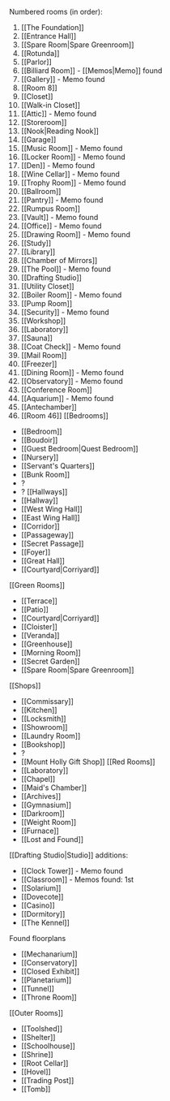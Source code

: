 Numbered rooms (in order):
1. [[The Foundation]]
2. [[Entrance Hall]]
3. [[Spare Room|Spare Greenroom]]
4. [[Rotunda]]
5. [[Parlor]]
6. [[Billiard Room]] - [[Memos|Memo]] found
7. [[Gallery]] - Memo found
8. [[Room 8]]
9. [[Closet]]
10. [[Walk-in Closet]]
11. [[Attic]] - Memo found
12. [[Storeroom]]
13. [[Nook|Reading Nook]]
14. [[Garage]]
15. [[Music Room]] - Memo found
16. [[Locker Room]] - Memo found
17. [[Den]] - Memo found
18. [[Wine Cellar]] - Memo found
19. [[Trophy Room]] - Memo found
20. [[Ballroom]]
21. [[Pantry]] - Memo found
22. [[Rumpus Room]]
23. [[Vault]] - Memo found
24. [[Office]] - Memo found
25. [[Drawing Room]] - Memo found
26. [[Study]]
27. [[Library]]
28. [[Chamber of Mirrors]]
29. [[The Pool]] - Memo found
30. [[Drafting Studio]]
31. [[Utility Closet]]
32. [[Boiler Room]] - Memo found
33. [[Pump Room]]
34. [[Security]] - Memo found
35. [[Workshop]]
36. [[Laboratory]]
37. [[Sauna]]
38. [[Coat Check]] - Memo found
39. [[Mail Room]]
40. [[Freezer]]
41. [[Dining Room]] - Memo found
42. [[Observatory]] - Memo found
43. [[Conference Room]]
44. [[Aquarium]] - Memo found
45. [[Antechamber]]
46. [[Room 46]]
[[Bedrooms]]
- [[Bedroom]]
- [[Boudoir]]
- [[Guest Bedroom|Quest Bedroom]]
- [[Nursery]]
- [[Servant's Quarters]]
- [[Bunk Room]]
- ?
- ?
[[Hallways]]
- [[Hallway]]
- [[West Wing Hall]]
- [[East Wing Hall]]
- [[Corridor]]
- [[Passageway]]
- [[Secret Passage]]
- [[Foyer]]
- [[Great Hall]]
- [[Courtyard|Corriyard]]

[[Green Rooms]]
- [[Terrace]]
- [[Patio]]
- [[Courtyard|Corriyard]]
- [[Cloister]]
- [[Veranda]]
- [[Greenhouse]]
- [[Morning Room]]
- [[Secret Garden]]
- [[Spare Room|Spare Greenroom]]

[[Shops]]
- [[Commissary]]
- [[Kitchen]]
- [[Locksmith]]
- [[Showroom]]
- [[Laundry Room]]
- [[Bookshop]]
- ?
- [[Mount Holly Gift Shop]]
[[Red Rooms]]
- [[Laboratory]]
- [[Chapel]]
- [[Maid's Chamber]]
- [[Archives]]
- [[Gymnasium]]
- [[Darkroom]]
- [[Weight Room]]
- [[Furnace]]
- [[Lost and Found]]

[[Drafting Studio|Studio]] additions:
- [[Clock Tower]] - Memo found
- [[Classroom]] - Memos found: 1st
- [[Solarium]]
- [[Dovecote]]
- [[Casino]]
- [[Dormitory]]
- [[The Kennel]]

Found floorplans
- [[Mechanarium]]
- [[Conservatory]]
- [[Closed Exhibit]]
- [[Planetarium]]
- [[Tunnel]]
- [[Throne Room]]

[[Outer Rooms]]
- [[Toolshed]]
- [[Shelter]]
- [[Schoolhouse]]
- [[Shrine]]
- [[Root Cellar]]
- [[Hovel]]
- [[Trading Post]]
- [[Tomb]]